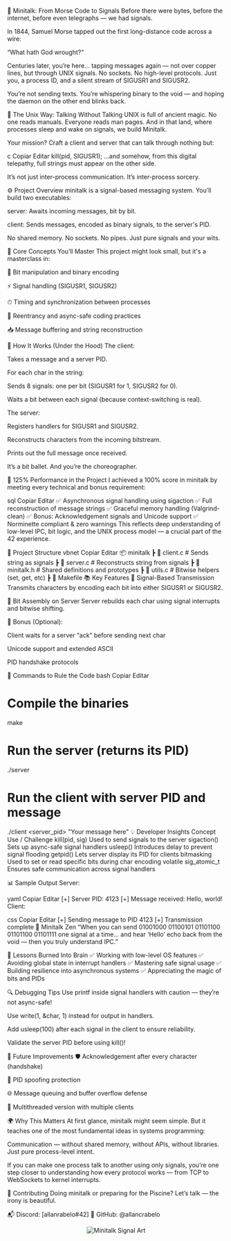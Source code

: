 📡 Minitalk: From Morse Code to Signals
Before there were bytes, before the internet, before even telegraphs — we had signals.

In 1844, Samuel Morse tapped out the first long-distance code across a wire:

“What hath God wrought?”

Centuries later, you’re here… tapping messages again — not over copper lines, but through UNIX signals.
No sockets. No high-level protocols. Just you, a process ID, and a silent stream of SIGUSR1 and SIGUSR2.

You’re not sending texts.
You’re whispering binary to the void — and hoping the daemon on the other end blinks back.

🧙 The Unix Way: Talking Without Talking
UNIX is full of ancient magic. No one reads manuals. Everyone reads man pages.
And in that land, where processes sleep and wake on signals, we build Minitalk.

Your mission?
Craft a client and server that can talk through nothing but:

c
Copiar
Editar
kill(pid, SIGUSR1);
…and somehow, from this digital telepathy, full strings must appear on the other side.

It’s not just inter-process communication.
It’s inter-process sorcery.

⚙️ Project Overview
minitalk is a signal-based messaging system.
You’ll build two executables:

server: Awaits incoming messages, bit by bit.

client: Sends messages, encoded as binary signals, to the server's PID.

No shared memory.
No sockets.
No pipes.
Just pure signals and your wits.

🧠 Core Concepts You’ll Master
This project might look small, but it's a masterclass in:

📶 Bit manipulation and binary encoding

⚡ Signal handling (SIGUSR1, SIGUSR2)

⏱ Timing and synchronization between processes

🧵 Reentrancy and async-safe coding practices

📥 Message buffering and string reconstruction

🧪 How It Works (Under the Hood)
The client:

Takes a message and a server PID.

For each char in the string:

Sends 8 signals: one per bit (SIGUSR1 for 1, SIGUSR2 for 0).

Waits a bit between each signal (because context-switching is real).

The server:

Registers handlers for SIGUSR1 and SIGUSR2.

Reconstructs characters from the incoming bitstream.

Prints out the full message once received.

It’s a bit ballet.
And you’re the choreographer.

🏅 125% Performance in the Project
I achieved a 100% score in minitalk by meeting every technical and bonus requirement:

sql
Copiar
Editar
✅ Asynchronous signal handling using sigaction
✅ Full reconstruction of message strings
✅ Graceful memory handling (Valgrind-clean)
✅ Bonus: Acknowledgement signals and Unicode support
✅ Norminette compliant & zero warnings
This reflects deep understanding of low-level IPC, bit logic, and the UNIX process model — a crucial part of the 42 experience.

📁 Project Structure
vbnet
Copiar
Editar
📦 minitalk
 ┣ 📜 client.c          # Sends string as signals
 ┣ 📜 server.c          # Reconstructs string from signals
 ┣ 📜 minitalk.h        # Shared definitions and prototypes
 ┣ 📜 utils.c           # Bitwise helpers (set, get, etc)
 ┣ 📜 Makefile
📚 Key Features
🔹 Signal-Based Transmission
Transmits characters by encoding each bit into either SIGUSR1 or SIGUSR2.

🔹 Bit Assembly on Server
Server rebuilds each char using signal interrupts and bitwise shifting.

🔹 Bonus (Optional):

Client waits for a server “ack” before sending next char

Unicode support and extended ASCII

PID handshake protocols

🧰 Commands to Rule the Code
bash
Copiar
Editar
# Compile the binaries
make

# Run the server (returns its PID)
./server

# Run the client with server PID and message
./client <server_pid> "Your message here"
💡 Developer Insights
Concept	Use / Challenge
kill(pid, sig)	Used to send signals to the server
sigaction()	Sets up async-safe signal handlers
usleep()	Introduces delay to prevent signal flooding
getpid()	Lets server display its PID for clients
bitmasking	Used to set or read specific bits during char encoding
volatile sig_atomic_t	Ensures safe communication across signal handlers

📊 Sample Output
Server:

yaml
Copiar
Editar
[+] Server PID: 4123
[+] Message received: Hello, world!
Client:

css
Copiar
Editar
[+] Sending message to PID 4123
[+] Transmission complete
🧘 Minitalk Zen
“When you can send 01001000 01100101 01101100 01101100 01101111 one signal at a time…
and hear ‘Hello’ echo back from the void —
then you truly understand IPC.”

🧠 Lessons Burned Into Brain
✅ Working with low-level OS features
✅ Avoiding global state in interrupt handlers
✅ Mastering safe signal usage
✅ Building resilience into asynchronous systems
✅ Appreciating the magic of bits and PIDs

🔍 Debugging Tips
Use printf inside signal handlers with caution — they’re not async-safe!

Use write(1, &char, 1) instead for output in handlers.

Add usleep(100) after each signal in the client to ensure reliability.

Validate the server PID before using kill()!

📖 Future Improvements
🛡 Acknowledgement after every character (handshake)

🔐 PID spoofing protection

🌐 Message queuing and buffer overflow defense

🧵 Multithreaded version with multiple clients

🌍 Why This Matters
At first glance, minitalk might seem simple. But it teaches one of the most fundamental ideas in systems programming:

Communication — without shared memory, without APIs, without libraries.
Just pure process-level intent.

If you can make one process talk to another using only signals,
you’re one step closer to understanding how every protocol works — from TCP to WebSockets to kernel interrupts.

🤝 Contributing
Doing minitalk or preparing for the Piscine? Let’s talk — the irony is beautiful.

📬 Discord: [allanrabelo#42]
📎 GitHub: @allancrabelo

<p align="center"> <img src="https://github.com/user-attachments/assets/2ee93d21-61b2-4ad2-b89f-ec389f8b00e7" alt="Minitalk Signal Art" /> </p>